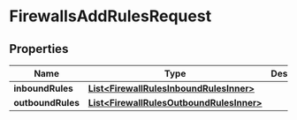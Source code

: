 

# FirewallsAddRulesRequest


## Properties

| Name | Type | Description | Notes |
|------------ | ------------- | ------------- | -------------|
|**inboundRules** | [**List&lt;FirewallRulesInboundRulesInner&gt;**](FirewallRulesInboundRulesInner.md) |  |  |
|**outboundRules** | [**List&lt;FirewallRulesOutboundRulesInner&gt;**](FirewallRulesOutboundRulesInner.md) |  |  |



